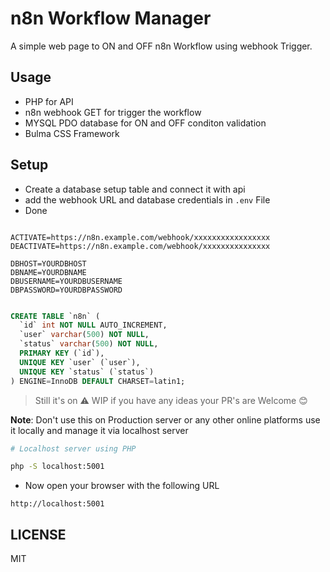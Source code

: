 # n8n Workflow Manager

A simple web page to ON and OFF n8n Workflow using webhook Trigger.

## Usage

- PHP for API
- n8n webhook GET for trigger the workflow
- MYSQL PDO database for ON and OFF conditon validation
- Bulma CSS Framework

## Setup

- Create a database setup table and connect it with api
- add the webhook URL and database credentials in `.env` File
- Done

```env

ACTIVATE=https://n8n.example.com/webhook/xxxxxxxxxxxxxxxxx
DEACTIVATE=https://n8n.example.com/webhook/xxxxxxxxxxxxxxx

DBHOST=YOURDBHOST
DBNAME=YOURDBNAME
DBUSERNAME=YOURDBUSERNAME
DBPASSWORD=YOURDBPASSWORD

```

```sql

CREATE TABLE `n8n` (
  `id` int NOT NULL AUTO_INCREMENT,
  `user` varchar(500) NOT NULL,
  `status` varchar(500) NOT NULL,
  PRIMARY KEY (`id`),
  UNIQUE KEY `user` (`user`),
  UNIQUE KEY `status` (`status`)
) ENGINE=InnoDB DEFAULT CHARSET=latin1;

```

> Still it's on ⚠ WIP if you have any ideas your PR's are Welcome 😊  

**Note**: Don't use this on Production server or any other online platforms use it locally and manage it via localhost server

```sh
# Localhost server using PHP

php -S localhost:5001

```
- Now open your browser with the following URL
```
http://localhost:5001
```

## LICENSE

MIT
